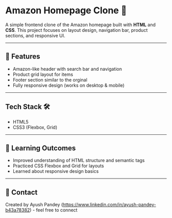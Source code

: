 # Amazon Homepage Clone 🛒

A simple frontend clone of the Amazon homepage built with **HTML** and **CSS**.
This project focuses on layout design, navigation bar, product sections, and responsive UI.

---

## 🚀 Features
- Amazon-like header with search bar and navigation
- Product grid layout for items
- Footer section similar to the orginal
- Fully responsive design (works on desktop & mobile)

---

## Tech Stack 🛠️
- HTML5
- CSS3 (Flexbox, Grid)

---

## 🎯 Learning Outcomes
- Improved understanding of HTML structure and semantic tags
- Practiced CSS Flexbox and Grid for layouts
- Learned about responsive design basics

---

## 📧 Contact
Created by Ayush Pandey (https://www.linkedin.com/in/ayush-pandey-b43a78382) - feel free to connect
